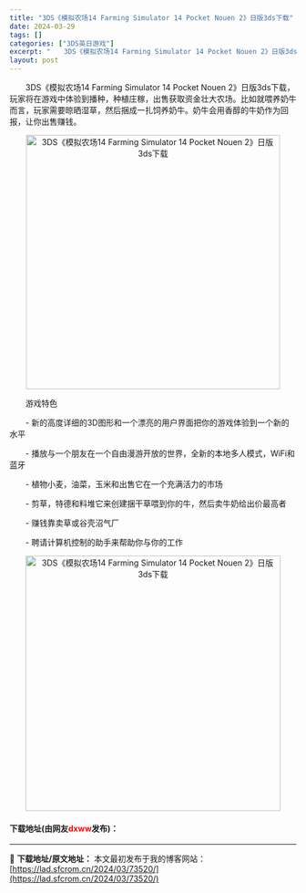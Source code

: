 ```yaml
---
title: "3DS《模拟农场14 Farming Simulator 14 Pocket Nouen 2》日版3ds下载"
date: 2024-03-29
tags: []
categories: ["3DS英日游戏"]
excerpt: "　　3DS《模拟农场14 Farming Simulator 14 Pocket Nouen 2》日版3ds下载，玩家将在游戏中体验到播种，种植庄稼，出售获取资金壮大农场。比如就喂养奶牛而言，玩家需要晾晒湿草，然后捆成一扎饲养奶牛。奶牛会用香醇的牛奶作为回报，让你出售赚钱。 　　游戏特色 　　- 新&hellip;"
layout: post
---
```


 <p>　　3DS《模拟农场14 Farming Simulator 14 Pocket Nouen 2》日版3ds下载，玩家将在游戏中体验到播种，种植庄稼，出售获取资金壮大农场。比如就喂养奶牛而言，玩家需要晾晒湿草，然后捆成一扎饲养奶牛。奶牛会用香醇的牛奶作为回报，让你出售赚钱。</p> <p align="center"><img align="" border="0" src="https://lad.sfcrom.cn/wp-content/uploads/2024/03/20240329_66062c0adfd4f.png" width="446" alt="3DS《模拟农场14 Farming Simulator 14 Pocket Nouen 2》日版3ds下载" /></p> <p>　　游戏特色</p> <p>　　- 新的高度详细的3D图形和一个漂亮的用户界面把你的游戏体验到一个新的水平</p> <p>　　- 播放与一个朋友在一个自由漫游开放的世界，全新的本地多人模式，WiFi和蓝牙</p> <p>　　- 植物小麦，油菜，玉米和出售它在一个充满活力的市场</p> <p>　　- 剪草，特德和料堆它来创建捆干草喂到你的牛，然后卖牛奶给出价最高者</p> <p>　　- 赚钱靠卖草或谷壳沼气厂</p> <p>　　- 聘请计算机控制的助手来帮助你与你的工作</p> <p align="center"><img align="" border="0" src="https://lad.sfcrom.cn/wp-content/uploads/2024/03/20240329_66062c0bd1b02.png" width="448" alt="3DS《模拟农场14 Farming Simulator 14 Pocket Nouen 2》日版3ds下载" /></p> <p><h4>下载地址(由网友<font color="red">dxww</font>发布)：</h4></p> 

---
📖 **下载地址/原文地址：** 本文最初发布于我的博客网站：[https://lad.sfcrom.cn/2024/03/73520/](https://lad.sfcrom.cn/2024/03/73520/)
